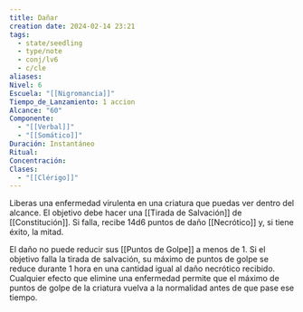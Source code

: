 ```yaml
---
title: Dañar
creation date: 2024-02-14 23:21
tags:
  - state/seedling
  - type/note
  - conj/lv6
  - c/cle
aliases: 
Nivel: 6
Escuela: "[[Nigromancia]]"
Tiempo_de_Lanzamiento: 1 accion
Alcance: "60"
Componente:
  - "[[Verbal]]"
  - "[[Somático]]"
Duración: Instantáneo
Ritual: 
Concentración: 
Clases:
  - "[[Clérigo]]"
---
```

Liberas una enfermedad virulenta en una criatura que puedas ver dentro del alcance. El objetivo debe hacer una [[Tirada de Salvación]] de [[Constitución]]. Si falla, recibe 14d6 puntos de daño [[Necrótico]] y, si tiene éxito, la mitad. 

El daño no puede reducir sus [[Puntos de Golpe]] a menos de 1. Si el objetivo falla la tirada de salvación, su máximo de puntos de golpe se reduce durante 1 hora en una cantidad igual al daño necrótico recibido. Cualquier efecto que elimine una enfermedad permite que el máximo de puntos de golpe de la criatura vuelva a la normalidad antes de que pase ese tiempo.